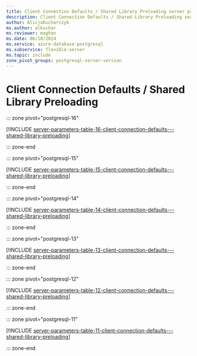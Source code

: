 ```yaml
---
title: Client Connection Defaults / Shared Library Preloading server parameters
description: Client Connection Defaults / Shared Library Preloading server parameters for Azure Database for PostgreSQL - Flexible Server.
author: AlicjaKucharczyk
ms.author: alkuchar
ms.reviewer: maghan
ms.date: 06/18/2024
ms.service: azure-database-postgresql
ms.subservice: flexible-server
ms.topic: include
zone_pivot_groups: postgresql-server-version
---
```

# Client Connection Defaults / Shared Library Preloading


::: zone pivot="postgresql-16"

[!INCLUDE [server-parameters-table-16-client-connection-defaults---shared-library-preloading](./includes/server-parameters-table-16-client-connection-defaults---shared-library-preloading.md)]

::: zone-end


::: zone pivot="postgresql-15"

[!INCLUDE [server-parameters-table-15-client-connection-defaults---shared-library-preloading](./includes/server-parameters-table-15-client-connection-defaults---shared-library-preloading.md)]

::: zone-end


::: zone pivot="postgresql-14"

[!INCLUDE [server-parameters-table-14-client-connection-defaults---shared-library-preloading](./includes/server-parameters-table-14-client-connection-defaults---shared-library-preloading.md)]

::: zone-end


::: zone pivot="postgresql-13"

[!INCLUDE [server-parameters-table-13-client-connection-defaults---shared-library-preloading](./includes/server-parameters-table-13-client-connection-defaults---shared-library-preloading.md)]

::: zone-end


::: zone pivot="postgresql-12"

[!INCLUDE [server-parameters-table-12-client-connection-defaults---shared-library-preloading](./includes/server-parameters-table-12-client-connection-defaults---shared-library-preloading.md)]

::: zone-end


::: zone pivot="postgresql-11"

[!INCLUDE [server-parameters-table-11-client-connection-defaults---shared-library-preloading](./includes/server-parameters-table-11-client-connection-defaults---shared-library-preloading.md)]

::: zone-end


